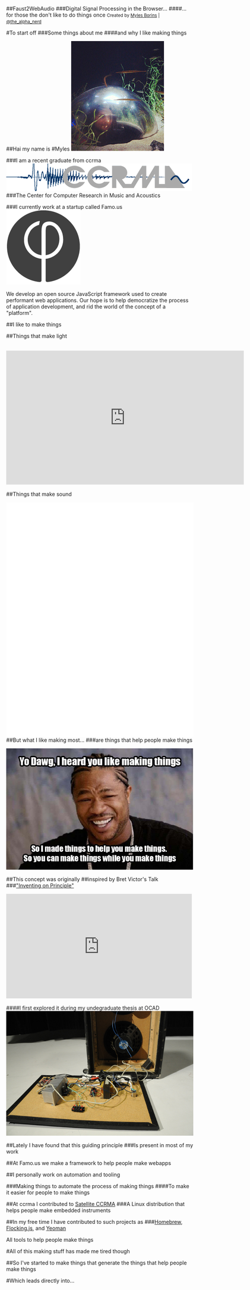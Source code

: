 ##Faust2WebAudio
###Digital Signal Processing in the Browser...
####... for those the don't like to do things once
<small>Created by [Myles Borins](http://thealphanerd.io) | [@the\_alpha\_nerd](http://twitter.com/the_alpha_nerd)</small>



#To start off
###Some things about me
####and why I like making things


##Hai my name is
#Myles
![Me!](/img/me.jpg)


###I am a recent graduate from ccrma
[![ccrma](/img/karma_logo.png)](http://ccrma.stanford.edu)
###The Center for Computer Research in Music and Acoustics


###I currently work at a startup called Famo.us
[![Famo.us Logo](/img/famous_logo.png)](http://famo.us)

We develop an open source JavaScript framework used to create performant web applications.  Our hope is to help democratize the process of application development, and rid the world of the concept of a "platform".



##I like to make things


##Things that make light
<br><br>
<object width="640" height="360">
  <param name="movie" value="https://www.youtube.com/v/X96E2jjCfC8?version=3"></param>
  <param name="allowFullScreen" value="true"></param>
  <param name="allowScriptAccess" value="always"></param>
  <embed src="https://www.youtube.com/v/X96E2jjCfC8?version=3" type="application/x-shockwave-flash" allowfullscreen="true" allowScriptAccess="always" width="640" height="360"></embed>
</object>


##Things that make sound
<div style="position:relative;">
  <iframe width="420" height="315" src="//www.youtube.com/embed/u3D-_zyEuqQ?rel=0" frameborder="0" style="display:inline;float:left;position:relative;width:50%;"></iframe>
  <iframe width="560" height="315" src="//www.youtube.com/embed/zPLQWOXJOk8?rel=0" frameborder="0" style="display:inline;float:left;position:relative;width:50%;"></iframe>
</div>
<div style="position:relative;">
  <iframe width="420" height="315" src="//www.youtube.com/embed/s_TMLuIkXZs?rel=0" frameborder="0" style="display:inline;float:left;position:relative;width:50%;"></iframe>
  <iframe width="420" height="315" src="//www.youtube.com/embed/4CiZuYR5a2o?rel=0" frameborder="0" style="display:inline;float:left;position:relative;width:50%;"></iframe>
</div>


##But what I like making most...
###are things that help people make things



![yodawg](/img/yodawg.png)



##This concept was originally 
##inspired by Bret Victor's Talk
###["Inventing on Principle"](http://vimeo.com/36579366)
<iframe src="http://player.vimeo.com/video/36579366" width="500" height="281" frameborder="0" webkitAllowFullScreen mozallowfullscreen allowFullScreen></iframe>


####I first explored it during my undegraduate thesis at OCAD
[![speaker-bot](/img/speaker-bot.jpg)](http://www.speaker-bot.com)



##Lately I have found that this guiding principle
###Is present in most of my work


##At Famo.us we make a framework to help people make webapps


##I personally work on automation and tooling


###Making things to automate the process of making things
####To make it easier for people to make things


##At ccrma I contributed to [Satellite CCRMA](https://ccrma.stanford.edu/~eberdahl/Satellite/)
###A Linux distribution that helps people make embedded instruments


##In my free time I have contributed to such projects as
###[Homebrew](http://brew.sh), [Flocking.js](http://flockingjs.org), and [Yeoman](http://yeoman.io)

All tools to help people make things



#All of this making stuff has made me tired though


##So I've started to make things that generate the things that help people make things


#Which leads directly into...